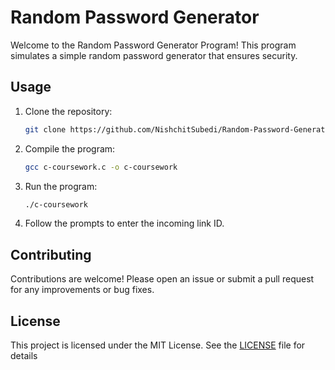 # Random Password Generator

Welcome to the Random Password Generator Program! This program simulates a simple random password generator that ensures security.

## Usage

1. Clone the repository:
    ```bash
    git clone https://github.com/NishchitSubedi/Random-Password-Generator-in-C
    ```

2. Compile the program:
    ```bash
    gcc c-coursework.c -o c-coursework
    ```

3. Run the program:
    ```bash
    ./c-coursework
    ```

4. Follow the prompts to enter the incoming link ID.

## Contributing

Contributions are welcome! Please open an issue or submit a pull request for any improvements or bug fixes.

## License

This project is licensed under the MIT License. See the [LICENSE](LICENSE) file for details
